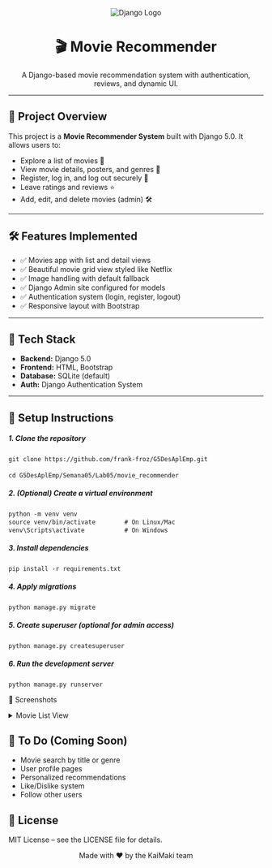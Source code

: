 <p align="center">
  <img src="https://upload.wikimedia.org/wikipedia/commons/7/75/Django_logo.svg" width="100" alt="Django Logo">
</p>

<h1 align="center">🎬 Movie Recommender</h1>

<p align="center">
  A Django-based movie recommendation system with authentication, reviews, and dynamic UI.
</p>

---

## 🚀 Project Overview

This project is a **Movie Recommender System** built with Django 5.0. It allows users to:

- Explore a list of movies 🎥
- View movie details, posters, and genres 🧾
- Register, log in, and log out securely 🔐
- Leave ratings and reviews ⭐
- Add, edit, and delete movies (admin) 🛠️

---

## 🛠️ Features Implemented

- ✅ Movies app with list and detail views
- ✅ Beautiful movie grid view styled like Netflix
- ✅ Image handling with default fallback
- ✅ Django Admin site configured for models
- ✅ Authentication system (login, register, logout)
- ✅ Responsive layout with Bootstrap

---

## 🧪 Tech Stack

- **Backend:** Django 5.0
- **Frontend:** HTML, Bootstrap
- **Database:** SQLite (default)
- **Auth:** Django Authentication System

---

## 🧰 Setup Instructions


##### 1. Clone the repository

    git clone https://github.com/frank-froz/G5DesAplEmp.git
    
    cd G5DesAplEmp/Semana05/Lab05/movie_recommender
    
##### 2. (Optional) Create a virtual environment
    python -m venv venv
    source venv/bin/activate        # On Linux/Mac
    venv\Scripts\activate           # On Windows

##### 3. Install dependencies
	pip install -r requirements.txt

##### 4. Apply migrations
	python manage.py migrate

##### 5. Create superuser (optional for admin access)
	python manage.py createsuperuser

##### 6. Run the development server
	python manage.py runserver

📸 Screenshots 
<details> <summary>Movie List View</summary>

![](https://github.com/frank-froz/G5DesAplEmp/blob/main/Semana05/Lab05/movie_recommender/static/screenshots/movie-list.png )

</details>

## 📌 To Do (Coming Soon)
- Movie search by title or genre
- User profile pages
- Personalized recommendations
- Like/Dislike system
- Follow other users

## 📜 License
MIT License – see the LICENSE file for details.
<p align="center">Made with ❤️ by the KaiMaki team</p>
